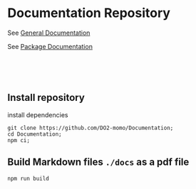 # Documentation Repository

See [General Documentation](./docs/DOCUMENTATION.md)

See [Package Documentation](./docs/PKGDOCS.md)

<br/>
<br/>
<br/>

## Install repository

install dependencies

```
git clone https://github.com/DO2-momo/Documentation;
cd Documentation;
npm ci;
```


## Build Markdown files `./docs` as a pdf file

```
npm run build
```